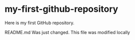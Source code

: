 # my-first-github-repository
Here is my first GitHub repository.

README.md Was just changed. This file was modified locally
